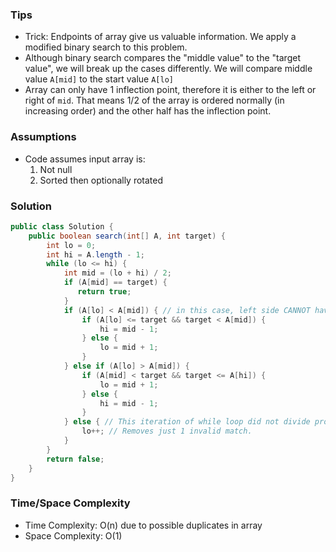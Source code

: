 ### Tips

- Trick: Endpoints of array give us valuable information. We apply a modified binary search to this problem.
- Although binary search compares the "middle value" to the "target value", we will break up the cases differently. We will compare middle value `A[mid]` to the start value `A[lo]`
- Array can only have 1 inflection point, therefore it is either to the left or right of `mid`. That means 1/2 of the array is ordered normally (in increasing order) and the other half has the inflection point.

### Assumptions

- Code assumes input array is:
    1. Not null
    1. Sorted then optionally rotated

### Solution

```java
public class Solution {
    public boolean search(int[] A, int target) {
        int lo = 0;
        int hi = A.length - 1;
        while (lo <= hi) {
            int mid = (lo + hi) / 2;
            if (A[mid] == target) {
               return true;
            }
            if (A[lo] < A[mid]) { // in this case, left side CANNOT have inflection point, and is increasing.
                if (A[lo] <= target && target < A[mid]) {
                    hi = mid - 1;
                } else {
                    lo = mid + 1;
                }
            } else if (A[lo] > A[mid]) {
                if (A[mid] < target && target <= A[hi]) {
                    lo = mid + 1;
                } else {
                    hi = mid - 1;
                }
            } else { // This iteration of while loop did not divide problem in half.
                lo++; // Removes just 1 invalid match.
            }
        }
        return false;
    }
}
```

### Time/Space Complexity

-  Time Complexity: O(n) due to possible duplicates in array
- Space Complexity: O(1)
